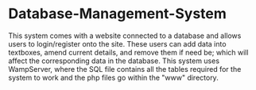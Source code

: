 # Database-Management-System
This system comes with a website connected to a database and allows users to login/register onto the site. These users can add data into
textboxes, amend current details, and remove them if need be; which will affect the corresponding data in the database. This system uses WampServer, where the SQL file contains all the tables 
required for the system to work and the php files go within the "www" directory. 
